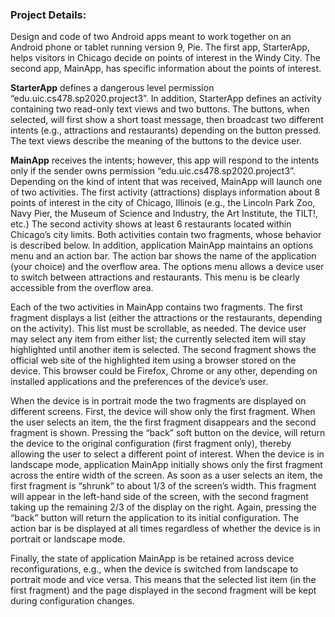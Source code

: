 ### Project Details:


Design and code of two Android apps meant to work together on an Android phone or
tablet running version 9, Pie. The first app, StarterApp, helps visitors in Chicago decide on
points of interest in the Windy City. The second app, MainApp, has specific information about
the points of interest.

**StarterApp** defines a dangerous level permission “edu.uic.cs478.sp2020.project3”. In addition, StarterApp defines an activity containing two read-only text views and two buttons. The buttons, when selected, will first show a short toast message, then broadcast two different intents (e.g., attractions and restaurants) depending on the button pressed. The text views describe the meaning of the buttons to the device user.

**MainApp** receives the intents; however, this app will respond to the
intents only if the sender owns permission “edu.uic.cs478.sp2020.project3”. Depending
on the kind of intent that was received, MainApp will launch one of two activities. The first
activity (attractions) displays information about 8 points of interest in the city of Chicago,
Illinois (e.g., the Lincoln Park Zoo, Navy Pier, the Museum of Science and Industry, the
Art Institute, the TILT!, etc.) The second activity shows at least 6 restaurants located
within Chicago’s city limits. Both activities contain two fragments, whose behavior is
described below. In addition, application MainApp maintains an options menu and an action
bar. The action bar shows the name of the application (your choice) and the overflow
area. The options menu allows a device user to switch between attractions and
restaurants. This menu is be clearly accessible from the overflow area.


Each of the two activities in MainApp contains two fragments. The first fragment displays a list
(either the attractions or the restaurants, depending on the activity). This list must be
scrollable, as needed. The device user may select any item from either list; the currently
selected item will stay highlighted until another item is selected. The second fragment
shows the official web site of the highlighted item using a browser stored on the device.
This browser could be Firefox, Chrome or any other, depending on installed applications
and the preferences of the device’s user.


When the device is in portrait mode the two fragments are displayed on different
screens. First, the device will show only the first fragment. When the user selects an
item, the the first fragment disappears and the second fragment is shown. Pressing the
“back” soft button on the device, will return the device to the original configuration (first
fragment only), thereby allowing the user to select a different point of interest. When the
device is in landscape mode, application MainApp initially shows only the first fragment across
the entire width of the screen. As soon as a user selects an item, the first fragment is
“shrunk” to about 1/3 of the screen’s width. This fragment will appear in the left-hand
side of the screen, with the second fragment taking up the remaining 2/3 of the display
on the right. Again, pressing the “back” button will return the application to its initial
configuration. The action bar is be displayed at all times regardless of whether the
device is in portrait or landscape mode.

Finally, the state of application MainApp is be retained across device reconfigurations,
e.g., when the device is switched from landscape to portrait mode and vice versa. This
means that the selected list item (in the first fragment) and the page displayed in the
second fragment will be kept during configuration changes.
